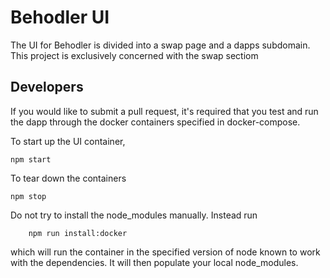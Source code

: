 # Behodler UI
The UI for Behodler is divided into a swap page and a dapps subdomain. This project is exclusively concerned with the swap sectiom

## Developers
If you would like to submit a pull request, it's required that you test and run the dapp through the docker containers specified in docker-compose. 

To start up the UI container,
```
npm start
```

To tear down the containers
```
npm stop
```

Do not try to install the node_modules manually. Instead run 
```
    npm run install:docker
```
which will run the container in the specified version of node known to work with the dependencies. It will then populate your local node_modules.